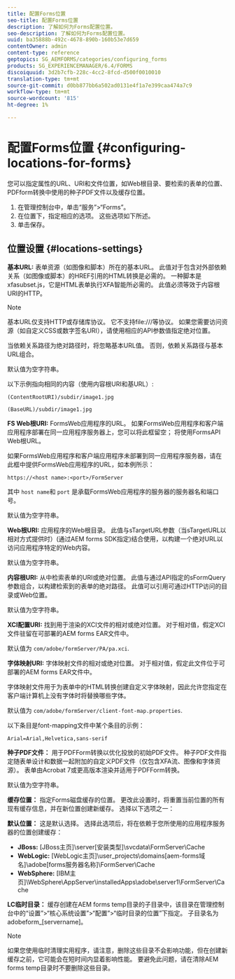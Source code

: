 ```yaml
---
title: 配置Forms位置
seo-title: 配置Forms位置
description: 了解如何为Forms配置位置。
seo-description: 了解如何为Forms配置位置。
uuid: ba35888b-492c-4678-890b-160b53e7d659
contentOwner: admin
content-type: reference
geptopics: SG_AEMFORMS/categories/configuring_forms
products: SG_EXPERIENCEMANAGER/6.4/FORMS
discoiquuid: 3d2b7cfb-228c-4cc2-8fcd-d500f0010010
translation-type: tm+mt
source-git-commit: d0bb877bb6a502ad0131e4f1a7e399caa474a7c9
workflow-type: tm+mt
source-wordcount: '815'
ht-degree: 1%

---
```



# 配置Forms位置 {#configuring-locations-for-forms}

您可以指定属性的URL、URI和文件位置，如Web根目录、要检索的表单的位置、PDFform转换中使用的种子PDF文件以及缓存位置。

1. 在管理控制台中，单击“服务”>“Forms”。
1. 在位置下，指定相应的选项。 这些选项如下所述。
1. 单击保存。

## 位置设置 {#locations-settings}

**基本URL:** 表单资源（如图像和脚本）所在的基本URL。 此值对于包含对外部依赖关系（如图像或脚本）的HREF引用的HTML转换是必需的。 一种脚本是xfasubset.js，它是HTML表单执行XFA智能所必需的。 此值必须等效于内容根URI的HTTP。

>[!NOTE]
>
>基本URL仅支持HTTP或存储库协议。 它不支持file:///等协议。 如果您需要访问资源（如自定义CSS或数字签名URI），请使用相应的API参数值指定绝对位置。

当依赖关系路径为绝对路径时，将忽略基本URL值。 否则，依赖关系路径与基本URL组合。

默认值为空字符串。

以下示例指向相同的内容（使用内容根URI和基URL）:

`(ContentRootURI)/subdir/image1.jpg`

`(BaseURL)/subdir/image1.jpg`

**FS Web根URI:** FormsWeb应用程序的URL。 如果FormsWeb应用程序和客户端应用程序部署在同一应用程序服务器上，您可以将此框留空； 将使用FormsAPI Web根URL。

如果FormsWeb应用程序和客户端应用程序未部署到同一应用程序服务器，请在此框中提供FormsWeb应用程序的URL，如本例所示：

`https://<host name>:<port>/FormServer`

其中 `host name`和 `port` 是承载FormsWeb应用程序的服务器的服务器名和端口号。

默认值为空字符串。

**Web根URI:** 应用程序的Web根目录。 此值与sTargetURL参数（当sTargetURL以相对方式提供时）(通过AEM forms SDK指定)结合使用，以构建一个绝对URL以访问应用程序特定的Web内容。

默认值为空字符串。

**内容根URI:** 从中检索表单的URI或绝对位置。 此值与通过API指定的sFormQuery参数组合，以构建检索到的表单的绝对路径。 此值可以引用可通过HTTP访问的目录或Web位置。

默认值为空字符串。

**XCI配置URI:** 找到用于渲染的XCI文件的相对或绝对位置。 对于相对值，假定XCI文件驻留在可部署的AEM forms EAR文件中。

默认值为 `com/adobe/formServer/PA/pa.xci`.

**字体映射URI:** 字体映射文件的相对或绝对位置。 对于相对值，假定此文件位于可部署的AEM forms EAR文件中。

字体映射文件用于为表单中的HTML转换创建自定义字体映射，因此允许您指定在客户端计算机上没有字体时将替换哪些字体。

默认值为 `com/adobe/formServer/client-font-map.properties`.

以下条目是font-mapping文件中某个条目的示例：

`Arial=Arial,Helvetica,sans-serif`

**种子PDF文件：** 用于PDFForm转换以优化投放的初始PDF文件。 种子PDF文件指定随表单设计和数据一起附加的自定义PDF文件（仅包含XFA流、图像和字体资源）。 表单由Acrobat 7或更高版本渲染并适用于PDFForm转换。

默认值为空字符串。

**缓存位置：** 指定Forms磁盘缓存的位置。 更改此设置时，将重置当前位置的所有现有缓存信息，并在新位置创建新缓存。 选择以下选项之一：

**默认位置：** 这是默认选择。 选择此选项后，将在依赖于您所使用的应用程序服务器的位置创建缓存：

* **JBoss:** [JBoss主页]\server\[安装类型]\svcdata\FormServer\Cache
* **WebLogic:** [WebLogic主页]\user_projects\domains\[aem-forms域名]\adobe\[forms服务器名称]\FormServer\Cache
* **WebSphere:** [IBM主页]\WebSphere\AppServer\installedApps\adobe\server1\FormServer\Cache

**LC临时目录：** 缓存创建在AEM forms temp目录的子目录中，该目录在管理控制台中的“设置”>“核心系统设置”>“配置”>“临时目录的位置”下指定。 子目录名为adobeform_[servername]。

>[!NOTE]
>
>如果您使用临时清理实用程序，请注意，删除这些目录不会影响功能，但在创建新缓存之前，它可能会在短时间内显着影响性能。 要避免此问题，请在清除AEM forms temp目录时不要删除这些目录。

